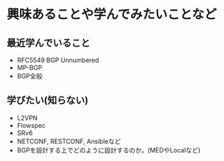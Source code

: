 # 興味あることや学んでみたいことなど

## 最近学んでいること
- RFC5549 BGP Unnumbered
- MP-BGP
- BGP全般

## 学びたい(知らない)
- L2VPN
- Flowspec
- SRv6
- NETCONF, RESTCONF, Ansibleなど
- BGPを設計する上でどのように設計するのか。(MEDやLocalなど)
